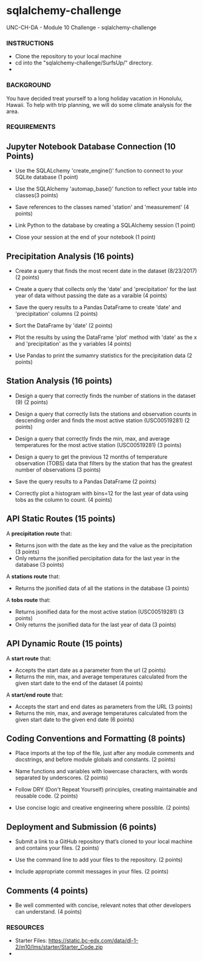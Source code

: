 # sqlalchemy-challenge
UNC-CH-DA - Module 10 Challenge - sqlalchemy-challenge

### **INSTRUCTIONS**
* Clone the repository to your local machine
* cd into the "sqlalchemy-challenge/SurfsUp/" directory.
* 

### **BACKGROUND**

You have decided treat yourself to a long holiday vacation in Honolulu, Hawaii. To help with trip planning, we will do some climate analysis for the area.

### **REQUIREMENTS**

## **Jupyter Notebook Database Connection (10 Points)**
* Use the SQLALchemy 'create_engine()' function to connect to your SQLite database (1 point)

* Use the SQLAlchemy 'automap_base()' function to reflect your table into classes(3 points)

* Save references to the classes named 'station' and 'measurement' (4 points)

* Link Python to the database by creating a SQLAlchemy session (1 point)

* Close your session at the end of your notebook (1 point)

## **Precipitation Analysis (16 points)**
* Create a query that finds the most recent date in the dataset (8/23/2017) (2 points)

* Create a query that collects only the 'date' and 'precipitation' for the last year of data without passing the date as a varaible (4 points)

* Save the query results to a Pandas DataFrame to create 'date' and 'precipitation' columns (2 points)

* Sort the DataFrame by 'date' (2 points)

* Plot the results by using the DataFrame 'plot' method with 'date' as the x and 'precipitation' as the y variables (4 points)

* Use Pandas to print the sumamry statistics for the precipitation data (2 points)

## **Station Analysis (16 points)**
* Design a query that correctly finds the number of stations in the dataset (9) (2 points)

* Design a query that correctly lists the stations and observation counts in descending order and finds the most active station (USC00519281) (2 points)

* Design a query that correctly finds the min, max, and average temperatures for the most active station (USC00519281) (3 points)

* Design a query to get the previous 12 months of temperature observation (TOBS) data that filters by the station that has the greatest number of observations (3 points)

* Save the query results to a Pandas DataFrame (2 points)

* Correctly plot a histogram with bins=12 for the last year of data using tobs as the column to count. (4 points)

## **API Static Routes (15 points)**
A **precipitation route** that:
*   Returns json with the date as the key and the value as the precipitation (3 points)
*   Only returns the jsonified percipitation data for the last year in the database (3 points)

A **stations route** that:
*   Returns the jsonified data of all the stations in the database (3 points)

A **tobs route** that:
*   Returns jsonified data for the most active station (USC00519281) (3 points)
*   Only returns the jsonified data for the last year of data (3 points)

## **API Dynamic Route (15 points)**
A **start route** that:
*   Accepts the start date as a parameter from the url (2 points)
*   Returns the min, max, and average temperatures calculated from the given start date to the end of the dataset (4 points)

A **start/end route** that:
*   Accepts the start and end dates as parameters from the URL (3 points)
*   Returns the min, max, and average temperatures calculated from the given start date to the given end date (6 points)

## **Coding Conventions and Formatting (8 points)**
* Place imports at the top of the file, just after any module comments and docstrings, and before module globals and constants. (2 points)

* Name functions and variables with lowercase characters, with words separated by underscores. (2 points)

* Follow DRY (Don't Repeat Yourself) principles, creating maintainable and reusable code. (2 points)

* Use concise logic and creative engineering where possible. (2 points)

## **Deployment and Submission (6 points)**
* Submit a link to a GitHub repository that’s cloned to your local machine and contains your files. (2 points)

* Use the command line to add your files to the repository. (2 points)

* Include appropriate commit messages in your files. (2 points)

## **Comments (4 points)**
* Be well commented with concise, relevant notes that other developers can understand. (4 points)


### **RESOURCES**
* Starter Files: https://static.bc-edx.com/data/dl-1-2/m10/lms/starter/Starter_Code.zip 
* 